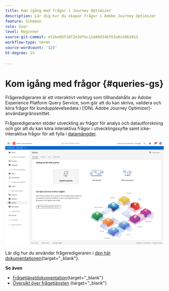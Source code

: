 ```yaml
---
title: Kom igång med frågor i Journey Optimizer
description: Lär dig hur du skapar frågor i Adobe Journey Optimizer
feature: Scheman
role: User
level: Beginner
source-git-commit: e51be6bf18f2e3dfec11e80d34bf63a8ce8b1012
workflow-type: tm+mt
source-wordcount: '123'
ht-degree: 1%

---
```


# Kom igång med frågor {#queries-gs}

Frågeredigeraren är ett interaktivt verktyg som tillhandahålls av Adobe Experience Platform Query Service, som gör att du kan skriva, validera och köra frågor för kundupplevelsedata i [!DNL Adobe Journey Optimizer]-användargränssnittet.

Frågeredigeraren stöder utveckling av frågor för analys och datautforskning och gör att du kan köra interaktiva frågor i utvecklingssyfte samt icke-interaktiva frågor för att fylla i [datamängder](get-started-datasets.md).


![](assets/queries-home.png)

Lär dig hur du använder frågeredigeraren i [den här dokumentationen](https://experienceleague.adobe.com/docs/experience-platform/query/ui/user-guide.html){target=&quot;_blank&quot;}.

**Se även**

* [Frågetjänstdokumentation](https://experienceleague-review.corp.adobe.com/docs/experience-platform/query/home.html){target=&quot;_blank&quot;}
* [Översikt över frågetjänsten](https://experienceleague-review.corp.adobe.com/docs/platform-learn/tutorials/queries/understanding-query-service.html) {target=&quot;_blank&quot;}
